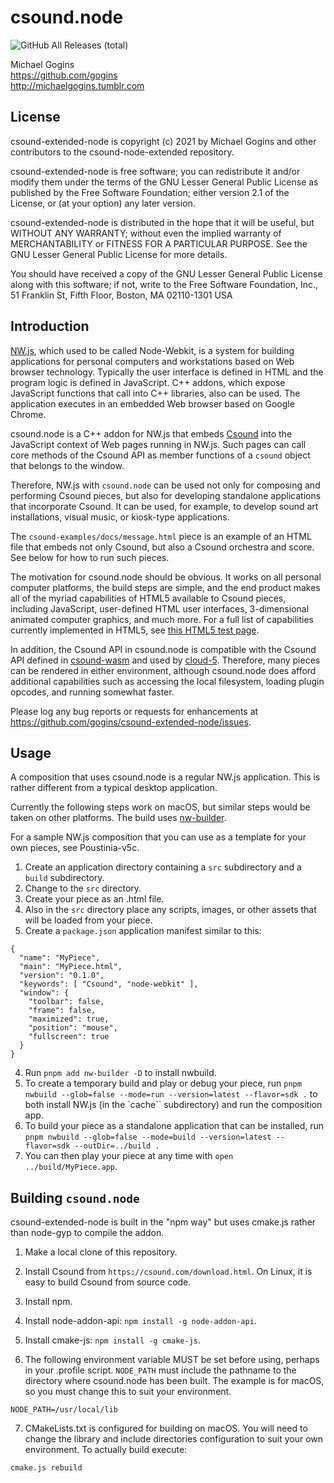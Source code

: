 # csound.node
![GitHub All Releases (total)](https://img.shields.io/github/downloads/gogins/csound-extended-node/total.svg)<br>

Michael Gogins<br>
https://github.com/gogins<br>
http://michaelgogins.tumblr.com

## License

csound-extended-node is copyright (c) 2021 by Michael Gogins and 
other contributors to the csound-node-extended repository.

csound-extended-node is free software; you can redistribute it
and/or modify them under the terms of the GNU Lesser General Public
License as published by the Free Software Foundation; either
version 2.1 of the License, or (at your option) any later version.

csound-extended-node is distributed in the hope that it will be useful,
but WITHOUT ANY WARRANTY; without even the implied warranty of
MERCHANTABILITY or FITNESS FOR A PARTICULAR PURPOSE.  See the
GNU Lesser General Public License for more details.

You should have received a copy of the GNU Lesser General Public
License along with this software; if not, write to the Free Software
Foundation, Inc., 51 Franklin St, Fifth Floor, Boston, MA
02110-1301 USA

## Introduction

[NW.js](http://nwjs.io/), which used to be called Node-Webkit, is a system for building 
applications for personal computers and workstations based on Web browser 
technology. Typically the user interface is defined in HTML and the program 
logic is defined in JavaScript. C++ addons, which expose JavaScript functions 
that call into C++ libraries, also can be used. The application executes in an 
embedded Web browser based on Google Chrome.

csound.node is a C++ addon for NW.js that embeds [Csound](http://csound.github.io/) into the 
JavaScript context of Web pages running in NW.js. Such pages can call core 
methods of the Csound API as member functions of a `csound` object that 
belongs to the window.

Therefore, NW.js with `csound.node` can be used not only for composing and 
performing Csound pieces, but also for developing standalone applications that 
incorporate Csound. It can be used, for example, to develop sound art 
installations, visual music, or kiosk-type applications.

The `csound-examples/docs/message.html` piece is an example of an HTML file
that embeds not only Csound, but also a Csound orchestra and score. See below 
for how to run such pieces.

The motivation for csound.node should be obvious. It works on all personal 
computer platforms, the build steps are simple, and the end product makes all 
of the myriad capabilities of HTML5 available to Csound pieces, including 
JavaScript, user-defined HTML user interfaces, 3-dimensional animated computer
graphics, and much more. For a full list of capabilities currently implemented 
in HTML5, see [this HTML5 test page](https://html5test.com/).

In addition, the Csound API in csound.node is compatible with the Csound API 
defined in [csound-wasm](https://github.com/gogins/csound-wasm) and 
used by [cloud-5](https://github.com/gogins/cloud-5). Therefore, many pieces 
can be rendered in either environment, although csound.node does afford 
additional capabilities such as accessing the local filesystem, loading plugin 
opcodes, and running somewhat faster.

Please log any bug reports or requests for enhancements at 
https://github.com/gogins/csound-extended-node/issues.

## Usage

A composition that uses csound.node is a regular NW.js application. This is 
rather different from a typical desktop application. 

Currently the following steps work on macOS, but similar steps would be taken 
on other platforms. The build uses 
[nw-builder](https://github.com/nwutils/nw-builder).

For a sample NW.js composition that you can use as a template for your own 
pieces, see Poustinia-v5c.

1. Create an application directory containing a `src` subdirectory and a 
   `build` subdirectory. 
2. Change to the `src` directory.
3. Create your piece as an .html file.
4. Also in the `src` directory place any scripts, images, or other assets that 
   will be loaded from your piece.
2. Create a `package.json` application manifest similar to this:
```
{
  "name": "MyPiece",
  "main": "MyPiece.html",
  "version": "0.1.0",
  "keywords": [ "Csound", "node-webkit" ],
  "window": {
    "toolbar": false,
    "frame": false,
    "maximized": true,
    "position": "mouse",
    "fullscreen": true
  }
}
```
4. Run `pnpm add nw-builder -D` to install nwbuild.
5. To create a temporary build and play or debug your piece, run 
   `pnpm nwbuild --glob=false --mode=run --version=latest --flavor=sdk .` 
   to both install NW.js (in the `cache`` subdirectory) and run the composition app.
6. To build your piece as a standalone application that can be installed, run
   `pnpm nwbuild --glob=false --mode=build --version=latest --flavor=sdk --outDir=../build .`
7. You can then play your piece at any time with `open ../build/MyPiece.app`.

## Building `csound.node`

csound-extended-node is built in the "npm way" but uses cmake.js rather than 
node-gyp to compile the addon.

1. Make a local clone of this repository.

2. Install Csound from `https://csound.com/download.html`. On Linux, it is 
   easy to build Csound from source code.

3. Install npm.

4. Install node-addon-api: `npm install -g node-addon-api`.

5. Install cmake-js: `npm install -g cmake-js`.

6. The following environment variable MUST be set before using, perhaps in
your .profile script. `NODE_PATH` must include the pathname to the directory 
where csound.node has been built. The example is for macOS, so you must 
change this to suit your environment.

```
NODE_PATH=/usr/local/lib
```

7. CMakeLists.txt is configured for building on macOS. You will need to 
   change the library and include directories configuration to suit your 
   own environment. To actually build execute:
```
cmake.js rebuild
```

